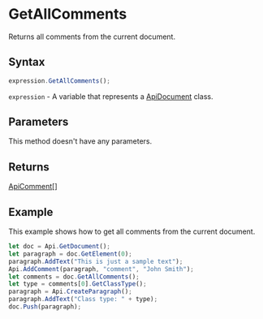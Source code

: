 # GetAllComments

Returns all comments from the current document.

## Syntax

```javascript
expression.GetAllComments();
```

`expression` - A variable that represents a [ApiDocument](../ApiDocument.md) class.

## Parameters

This method doesn't have any parameters.

## Returns

[ApiComment[]](../../ApiComment/ApiComment.md)

## Example

This example shows how to get all comments from the current document.

```javascript
let doc = Api.GetDocument();
let paragraph = doc.GetElement(0);
paragraph.AddText("This is just a sample text");
Api.AddComment(paragraph, "comment", "John Smith");
let comments = doc.GetAllComments();
let type = comments[0].GetClassType();
paragraph = Api.CreateParagraph();
paragraph.AddText("Class type: " + type);
doc.Push(paragraph);
```
